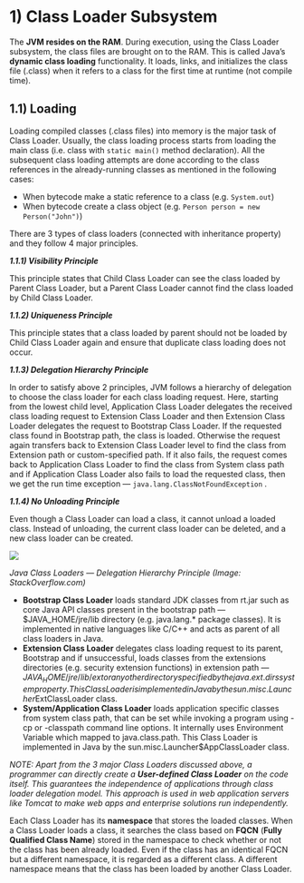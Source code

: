 # 1) Class Loader Subsystem

The  **JVM resides on the RAM**. During execution, using the Class Loader subsystem, the class files are brought on to the RAM. This is called Java’s  **dynamic class loading**  functionality.  It loads, links, and initializes the class file (.class) when it refers to a class for the first time at runtime (not compile time).

## 1.1) Loading

Loading compiled classes (.class files) into memory is the major task of Class Loader. Usually, the class loading process starts from loading the main class (i.e. class with  `static main()`  method declaration). All the subsequent class loading attempts are done according to the class references in the already-running classes as mentioned in the following cases:

-   When bytecode make a static reference to a class (e.g.  `System.out`)
-   When bytecode create a class object (e.g.  `Person person = new Person("John")`)

There are 3 types of class loaders (connected with inheritance property) and they follow 4 major principles.

**_1.1.1) Visibility Principle_**

This principle states that Child Class Loader can see the class loaded by Parent Class Loader, but a Parent Class Loader cannot find the class loaded by Child Class Loader.

**_1.1.2) Uniqueness Principle_**

This principle states that a class loaded by parent should not be loaded by Child Class Loader again and ensure that duplicate class loading does not occur.

**_1.1.3) Delegation Hierarchy Principle_**

In order to satisfy above 2 principles, JVM follows a hierarchy of delegation to choose the class loader for each class loading request. Here, starting from the lowest child level, Application Class Loader delegates the received class loading request to Extension Class Loader and then Extension Class Loader delegates the request to Bootstrap Class Loader. If the requested class found in Bootstrap path, the class is loaded. Otherwise the request again transfers back to Extension Class Loader level to find the class from Extension path or custom-specified path. If it also fails, the request comes back to Application Class Loader to find the class from System class path and if Application Class Loader also fails to load the requested class, then we get the run time exception —  `java.lang.ClassNotFoundException`  .

**_1.1.4) No Unloading Principle_**

Even though a Class Loader can load a class, it cannot unload a loaded class. Instead of unloading, the current class loader can be deleted, and a new class loader can be created.

![](https://miro.medium.com/max/1280/0*MCf4PciEbMGwOL6L)

_Java Class Loaders — Delegation Hierarchy Principle (Image: StackOverflow.com)_

-   **Bootstrap Class Loader**  loads standard JDK classes from rt.jar such as core Java API classes present in the bootstrap path — $JAVA_HOME/jre/lib directory (e.g. java.lang.* package classes). It is implemented in native languages like C/C++ and acts as parent of all class loaders in Java.
-   **Extension Class Loader**  delegates class loading request to its parent, Bootstrap and if unsuccessful, loads classes from the extensions directories (e.g. security extension functions) in extension path — $JAVA_HOME/jre/lib/ext or any other directory specified by the java.ext.dirs system property. This Class Loader is implemented in Java by the sun.misc.Launcher$ExtClassLoader class.
-   **System/Application Class Loader** loads application specific classes from system class path, that can be set while invoking a program using -cp or -classpath command line options. It internally uses Environment Variable which mapped to java.class.path. This Class Loader is implemented in Java by the sun.misc.Launcher$AppClassLoader class.

_NOTE: Apart from the 3 major Class Loaders discussed above, a programmer can directly create a_ **_User-defined Class Loader_** _on the code itself. This guarantees the independence of applications through class loader delegation model. This approach is used in web application servers like Tomcat to make web apps and enterprise solutions run independently._

Each Class Loader has its  **namespace**  that stores the loaded classes. When a Class Loader loads a class, it searches the class based on  **FQCN**  (**Fully Qualified Class Name**) stored in the namespace to check whether or not the class has been already loaded. Even if the class has an identical FQCN but a different namespace, it is regarded as a different class. A different namespace means that the class has been loaded by another Class Loader.
<!--stackedit_data:
eyJoaXN0b3J5IjpbMTM2NTU1MzAzMV19
-->